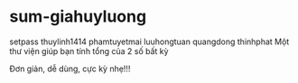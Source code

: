 # sum-giahuyluong
setpass
thuylinh1414
phamtuyetmai
luuhongtuan
quangdong
thinhphat
Một thư viện giúp bạn tính tổng của 2 số bất kỳ

Đơn giản, dễ dùng, cực kỳ nhẹ!!!
